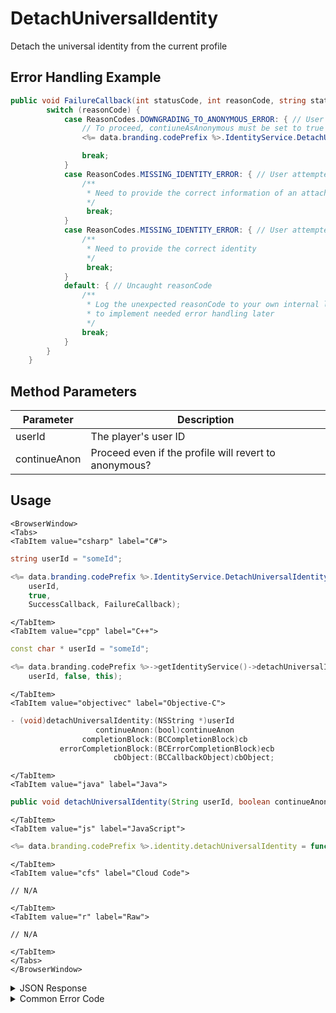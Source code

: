 # DetachUniversalIdentity

Detach the universal identity from the current profile



## Error Handling Example

```csharp
public void FailureCallback(int statusCode, int reasonCode, string statusMessage, object cbObject) {
        switch (reasonCode) {
            case ReasonCodes.DOWNGRADING_TO_ANONYMOUS_ERROR: { // User is detaching their last idenitity
                // To proceed, contiuneAsAnonymous must be set to true
                <%= data.branding.codePrefix %>.IdentityService.DetachUniversalIdentity(userId, true);

                break;
            }
            case ReasonCodes.MISSING_IDENTITY_ERROR: { // User attempted to detach an identity that doesn't exist
                /**
                 * Need to provide the correct information of an attached identity
                 */
                 break;
            }
            case ReasonCodes.MISSING_IDENTITY_ERROR: { // User attempted to detach an identity that doesn't belong to them
                /**
                 * Need to provide the correct identity
                 */
                 break;
            }
            default: { // Uncaught reasonCode
                /**
                 * Log the unexpected reasonCode to your own internal logs,
                 * to implement needed error handling later
                 */
                break;
            }
        }
    }
```

<PartialServop service_name="identity" operation_name="DETACH" />

## Method Parameters
Parameter | Description
--------- | -----------
userId | The player's user ID
continueAnon | Proceed even if the profile will revert to anonymous?

## Usage

```mdx-code-block
<BrowserWindow>
<Tabs>
<TabItem value="csharp" label="C#">
```

```csharp
string userId = "someId";

<%= data.branding.codePrefix %>.IdentityService.DetachUniversalIdentity(
    userId,
    true,
    SuccessCallback, FailureCallback);
```

```mdx-code-block
</TabItem>
<TabItem value="cpp" label="C++">
```

```cpp
const char * userId = "someId";

<%= data.branding.codePrefix %>->getIdentityService()->detachUniversalIdentity(
    userId, false, this);
```

```mdx-code-block
</TabItem>
<TabItem value="objectivec" label="Objective-C">
```

```objectivec
- (void)detachUniversalIdentity:(NSString *)userId
                   continueAnon:(bool)continueAnon
                completionBlock:(BCCompletionBlock)cb
           errorCompletionBlock:(BCErrorCompletionBlock)ecb
                       cbObject:(BCCallbackObject)cbObject;
```

```mdx-code-block
</TabItem>
<TabItem value="java" label="Java">
```

```java
public void detachUniversalIdentity(String userId, boolean continueAnon, IServerCallback callback)
```

```mdx-code-block
</TabItem>
<TabItem value="js" label="JavaScript">
```

```javascript
<%= data.branding.codePrefix %>.identity.detachUniversalIdentity = function(userId, continueAnon, callback)
```

```mdx-code-block
</TabItem>
<TabItem value="cfs" label="Cloud Code">
```

```cfscript
// N/A
```

```mdx-code-block
</TabItem>
<TabItem value="r" label="Raw">
```

```cfscript
// N/A
```

```mdx-code-block
</TabItem>
</Tabs>
</BrowserWindow>
```

<details>
<summary>JSON Response</summary>

```json
{
    "status" : 200,
    "data" : null
}
```
</details>

<details>
<summary>Common Error Code</summary>

### Status Codes
Code | Name | Description
---- | ---- | -----------
40210 | DOWNGRADING_TO_ANONYMOUS_ERROR | Occurs when detaching the last non-anonymous identity from an account with continueAnon set to false.
40206 | MISSING_IDENTITY_ERROR | A "profileId" was supplied in the authentication request submitted with new credentials. In other words the credentials record was not found in the <%= data.branding.productName %> database. The solution would be to provide known credentials or not supply a "profileId" if the user is actually new.
40209 | SECURITY_ERROR | Returned if a security exception was encountered.

</details>


